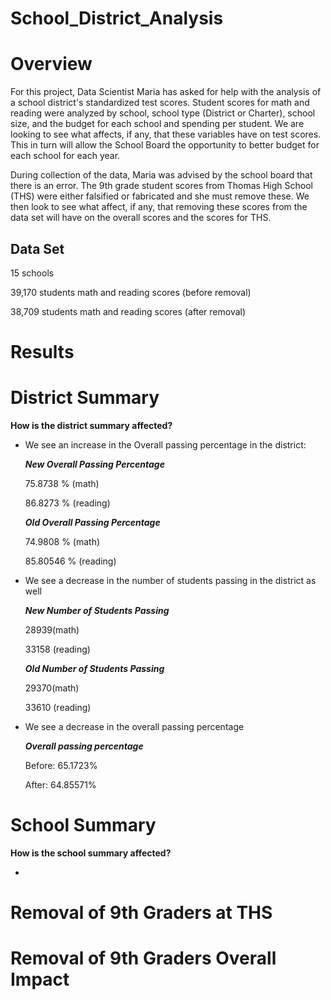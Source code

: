 # School_District_Analysis #

# **Overview** #

For this project, Data Scientist Maria has asked for help with the analysis of a school district's standardized test scores. Student scores for math and reading were analyzed by school, school type (District or Charter), school size, and the budget for each school and spending per student. We are looking to see what affects, if any, that these variables have on test scores. This in turn will allow the School Board the opportunity to better budget for each school for each year.

During collection of the data, Maria was advised by the school board that there is an error. The 9th grade student scores from Thomas High School (THS) were either falsified or fabricated and she must remove these. We then look to see what affect, if any, that removing these scores from the data set will have on the overall scores and the scores for THS.

## Data Set ##

15 schools 

39,170 students math and reading scores (before removal)

38,709 students math and reading scores (after removal)


# Results #

# **District Summary** #
**How is the district summary affected?**

- We see an increase in the Overall passing percentage in the district:

    ***New Overall Passing Percentage***
  
    75.8738 % (math)
  
    86.8273 % (reading) 

    ***Old Overall Passing Percentage***
  
    74.9808 % (math)
  
    85.80546 % (reading) 


- We see a decrease in the number of students passing in the district as well

    ***New Number of Students Passing***
  
    28939(math)
  
    33158 (reading)
  

    ***Old Number of Students Passing***
  
    29370(math)
  
    33610 (reading) 
  

- We see a decrease in the overall passing percentage

    ***Overall passing percentage***

    Before: 65.1723%
  
    After: 64.85571%
  

# **School Summary** #
**How is the school summary affected?**

-

# **Removal of 9th Graders at THS** #

# **Removal of 9th Graders Overall Impact** #
